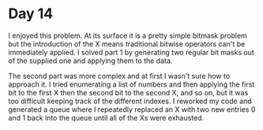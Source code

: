 # Day 14

I enjoyed this problem. At its surface it is a pretty simple bitmask problem but the introduction of the X means traditional bitwise operators can't be immediately applied. I solved part 1 by generating two regular bit masks out of the supplied one and applying them to the data.


The second part was more complex and at first I wasn't sure how to approach it. I tried enumerating a list of numbers and then applying the first bit to the first X then the second bit to the second X, and so on, but it was too difficult keeping track of the different indexes. I reworked my code and generated a queue where I repeatedly replaced an X with two new entries 0 and 1 back into the queue until all of the Xs were exhausted. 